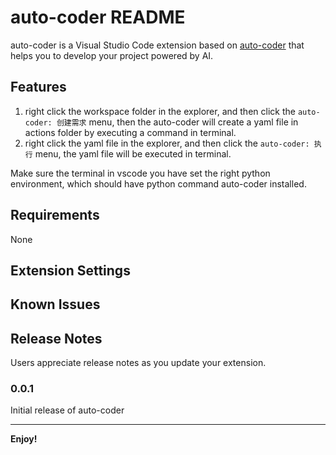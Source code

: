 # auto-coder README

auto-coder is a Visual Studio Code extension based on [auto-coder](https://github.com/allwefantasy/auto-coder) that helps you to develop your project powered by AI. 

## Features

1. right click the workspace folder in the explorer, and then click the `auto-coder: 创建需求` menu, then the auto-coder will create a yaml file in actions folder by executing a command in terminal.
2. right click the yaml file in the explorer, and then click the `auto-coder: 执行` menu, the yaml file will be executed in terminal.

Make sure the terminal in vscode you have set the right python environment, which should have python command auto-coder installed.

## Requirements

None

## Extension Settings



## Known Issues



## Release Notes

Users appreciate release notes as you update your extension.

### 0.0.1

Initial release of auto-coder

---

**Enjoy!**
